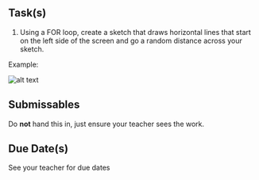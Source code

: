 Task(s)
-------
1. Using a FOR loop, create a sketch that draws horizontal lines that start on the left side of the screen and go a random distance across your sketch.

Example:

![alt text](http://www.mrseidel.com/images/Processing/lines.png "Horizontal Lines")

Submissables
------------
Do **not** hand this in, just ensure your teacher sees the work.

Due Date(s)
----------
See your teacher for due dates